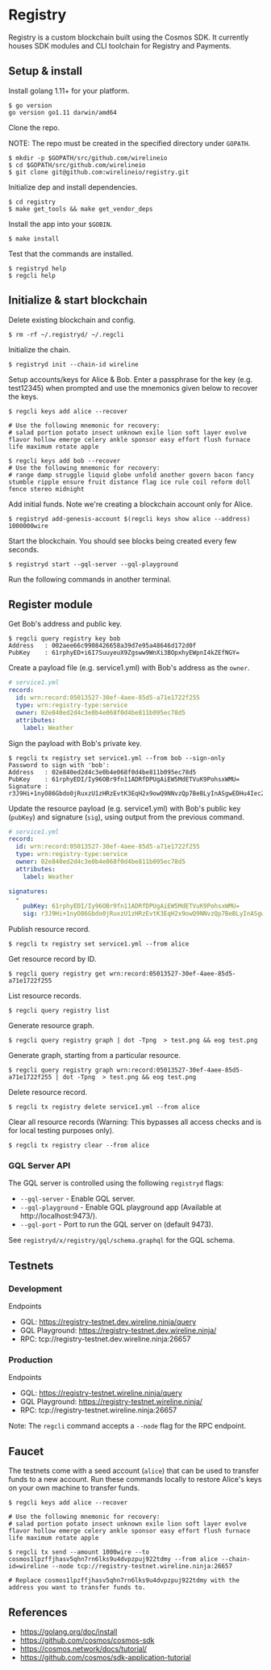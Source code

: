 # Registry

Registry is a custom blockchain built using the Cosmos SDK. It currently houses SDK modules and CLI toolchain for Registry and Payments.

## Setup & install

Install golang 1.11+ for your platform.

```
$ go version
go version go1.11 darwin/amd64
```

Clone the repo.

NOTE: The repo must be created in the specified directory under `GOPATH`.

```
$ mkdir -p $GOPATH/src/github.com/wirelineio
$ cd $GOPATH/src/github.com/wirelineio
$ git clone git@github.com:wirelineio/registry.git
```

Initialize dep and install dependencies.

```
$ cd registry
$ make get_tools && make get_vendor_deps
```

Install the app into your `$GOBIN`.

```
$ make install
```

Test that the commands are installed.

```
$ registryd help
$ regcli help
```

## Initialize & start blockchain

Delete existing blockchain and config.

```
$ rm -rf ~/.registryd/ ~/.regcli
```

Initialize the chain.

```
$ registryd init --chain-id wireline
```

Setup accounts/keys for Alice & Bob. Enter a passphrase for the key (e.g. test12345) when prompted and use the mnemonics given below to recover the keys.

```
$ regcli keys add alice --recover

# Use the following mnemonic for recovery:
# salad portion potato insect unknown exile lion soft layer evolve flavor hollow emerge celery ankle sponsor easy effort flush furnace life maximum rotate apple

$ regcli keys add bob --recover
# Use the following mnemonic for recovery:
# range damp struggle liquid globe unfold another govern bacon fancy stumble ripple ensure fruit distance flag ice rule coil reform doll fence stereo midnight
```

Add initial funds. Note we're creating a blockchain account only for Alice.

```
$ registryd add-genesis-account $(regcli keys show alice --address) 1000000wire

```

Start the blockchain. You should see blocks being created every few seconds.

```
$ registryd start --gql-server --gql-playground
```

Run the following commands in another terminal.

## Register module

Get Bob's address and public key.

```
$ regcli query registry key bob
Address   : 002aee66c9908426658a39d7e95a48646d172d0f
PubKey    : 61rphyED+i6I7SuuyeuX9Zgsww9WnXi3BOpxhyEWpnI4kZEfNGY=
```

Create a payload file (e.g. service1.yml) with Bob's address as the `owner`.

```yaml
# service1.yml
record:
  id: wrn:record:05013527-30ef-4aee-85d5-a71e1722f255
  type: wrn:registry-type:service
  owner: 02e840ed2d4c3e0b4e068f0d4be811b095ec78d5
  attributes:
    label: Weather
```

Sign the payload with Bob's private key.

```
$ regcli tx registry set service1.yml --from bob --sign-only
Password to sign with 'bob':
Address   : 02e840ed2d4c3e0b4e068f0d4be811b095ec78d5
PubKey    : 61rphyEDI/Iy96OBr9fn11ADRfDPUgAiEW5MdETVuK9PohsxWMU=
Signature : r3J9Hi+1nyO86Gbdo0jRuxzU1zHRzEvtK3EqH2x9owQ9NNvzQp7BeBLyInASgwEDHu4Iec21fzRR8klHbDN5Sw==
```

Update the resource payload (e.g. service1.yml) with Bob's public key (`pubKey`) and signature (`sig`), using output from the previous command.

```yaml
# service1.yml
record:
  id: wrn:record:05013527-30ef-4aee-85d5-a71e1722f255
  type: wrn:registry-type:service
  owner: 02e840ed2d4c3e0b4e068f0d4be811b095ec78d5
  attributes:
    label: Weather

signatures:
  -
    pubKey: 61rphyEDI/Iy96OBr9fn11ADRfDPUgAiEW5MdETVuK9PohsxWMU=
    sig: r3J9Hi+1nyO86Gbdo0jRuxzU1zHRzEvtK3EqH2x9owQ9NNvzQp7BeBLyInASgwEDHu4Iec21fzRR8klHbDN5Sw==
```

Publish resource record.

```
$ regcli tx registry set service1.yml --from alice
```

Get resource record by ID.

```
$ regcli query registry get wrn:record:05013527-30ef-4aee-85d5-a71e1722f255
```

List resource records.

```
$ regcli query registry list
```

Generate resource graph.

```
$ regcli query registry graph | dot -Tpng  > test.png && eog test.png
```

Generate graph, starting from a particular resource.

```
$ regcli query registry graph wrn:record:05013527-30ef-4aee-85d5-a71e1722f255 | dot -Tpng  > test.png && eog test.png
```

Delete resource record.

```
$ regcli tx registry delete service1.yml --from alice
```

Clear all resource records (Warning: This bypasses all access checks and is for local testing purposes only).

```
$ regcli tx registry clear --from alice
```

### GQL Server API

The GQL server is controlled using the following `registryd` flags:

* `--gql-server` - Enable GQL server.
* `--gql-playground` - Enable GQL playground app (Available at http://localhost:9473/).
* `--gql-port` - Port to run the GQL server on (default 9473).

See `registryd/x/registry/gql/schema.graphql` for the GQL schema.

## Testnets

### Development

Endpoints

* GQL: https://registry-testnet.dev.wireline.ninja/query
* GQL Playground: https://registry-testnet.dev.wireline.ninja/
* RPC: tcp://registry-testnet.dev.wireline.ninja:26657

### Production

Endpoints

* GQL: https://registry-testnet.wireline.ninja/query
* GQL Playground: https://registry-testnet.wireline.ninja/
* RPC: tcp://registry-testnet.wireline.ninja:26657

Note: The `regcli` command accepts a `--node` flag for the RPC endpoint.

## Faucet

The testnets come with a seed account (`alice`) that can be used to transfer funds to a new account. Run these commands locally to restore Alice's keys on your own machine to transfer funds.

```
$ regcli keys add alice --recover

# Use the following mnemonic for recovery:
# salad portion potato insect unknown exile lion soft layer evolve flavor hollow emerge celery ankle sponsor easy effort flush furnace life maximum rotate apple

$ regcli tx send --amount 1000wire --to cosmos1lpzffjhasv5qhn7rn6lks9u4dvpzpuj922tdmy --from alice --chain-id=wireline --node tcp://registry-testnet.wireline.ninja:26657

# Replace cosmos1lpzffjhasv5qhn7rn6lks9u4dvpzpuj922tdmy with the address you want to transfer funds to.
```

## References

* https://golang.org/doc/install
* https://github.com/cosmos/cosmos-sdk
* https://cosmos.network/docs/tutorial/
* https://github.com/cosmos/sdk-application-tutorial
